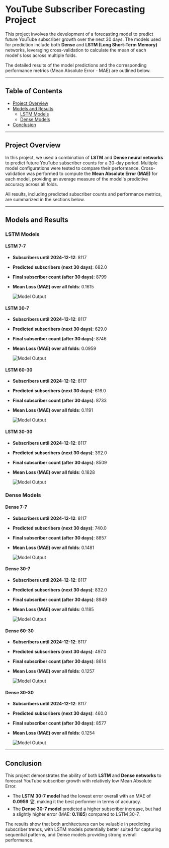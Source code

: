 

# YouTube Subscriber Forecasting Project

This project involves the development of a forecasting model to predict future YouTube subscriber growth over the next 30 days. The models used for prediction include both **Dense** and **LSTM (Long Short-Term Memory)** networks, leveraging cross-validation to calculate the mean of each model's loss across multiple folds. 

The detailed results of the model predictions and the corresponding performance metrics (Mean Absolute Error - MAE) are outlined below.

---

## Table of Contents
- [Project Overview](#project-overview)
- [Models and Results](#models-and-results)
  - [LSTM Models](#lstm-models)
  - [Dense Models](#dense-models)
- [Conclusion](#conclusion)

---

## Project Overview

In this project, we used a combination of **LSTM** and **Dense neural networks** to predict future YouTube subscriber counts for a 30-day period. Multiple model configurations were tested to compare their performance. Cross-validation was performed to compute the **Mean Absolute Error (MAE)** for each model, providing an average measure of the model's predictive accuracy across all folds.

All results, including predicted subscriber counts and performance metrics, are summarized in the sections below.

---

## Models and Results

### LSTM Models

#### **LSTM 7-7**
- **Subscribers until 2024-12-12**: 8117
- **Predicted subscribers (next 30 days)**: 682.0
- **Final subscriber count (after 30 days)**: 8799
- **Mean Loss (MAE) over all folds**: 0.1615
  
  ![Model Output](photo/lstm7-7.png)

#### **LSTM 30-7**
- **Subscribers until 2024-12-12**: 8117
- **Predicted subscribers (next 30 days)**: 629.0
- **Final subscriber count (after 30 days)**: 8746
- **Mean Loss (MAE) over all folds**: 0.0959
  
  ![Model Output](photo/lstm30-7.png)

#### **LSTM 60-30**
- **Subscribers until 2024-12-12**: 8117
- **Predicted subscribers (next 30 days)**: 616.0
- **Final subscriber count (after 30 days)**: 8733
- **Mean Loss (MAE) over all folds**: 0.1191
  
  ![Model Output](photo/lstm60-30.png)

#### **LSTM 30-30**
- **Subscribers until 2024-12-12**: 8117
- **Predicted subscribers (next 30 days)**: 392.0
- **Final subscriber count (after 30 days)**: 8509
- **Mean Loss (MAE) over all folds**: 0.1828
  
  ![Model Output](photo/lstm30-30.png)

### Dense Models

#### **Dense 7-7**
- **Subscribers until 2024-12-12**: 8117
- **Predicted subscribers (next 30 days)**: 740.0
- **Final subscriber count (after 30 days)**: 8857
- **Mean Loss (MAE) over all folds**: 0.1481
  
  ![Model Output](photo/dense7-7.png)

#### **Dense 30-7**
- **Subscribers until 2024-12-12**: 8117
- **Predicted subscribers (next 30 days)**: 832.0
- **Final subscriber count (after 30 days)**: 8949
- **Mean Loss (MAE) over all folds**: 0.1185
  
  ![Model Output](photo/dense30-7.png)

#### **Dense 60-30**
- **Subscribers until 2024-12-12**: 8117
- **Predicted subscribers (next 30 days)**: 497.0
- **Final subscriber count (after 30 days)**: 8614
- **Mean Loss (MAE) over all folds**: 0.1257
  
  ![Model Output](photo/dense60-30.png)

#### **Dense 30-30**
- **Subscribers until 2024-12-12**: 8117
- **Predicted subscribers (next 30 days)**: 460.0
- **Final subscriber count (after 30 days)**: 8577
- **Mean Loss (MAE) over all folds**: 0.1254
  
  ![Model Output](photo/dense30-30.png)

---

## Conclusion

This project demonstrates the ability of both **LSTM** and **Dense networks** to forecast YouTube subscriber growth with relatively low Mean Absolute Error. 



- The **LSTM 30-7 model** had the lowest error overall with an MAE of **0.0959** 🏆, making it the best performer in terms of accuracy.
- The **Dense 30-7 model** predicted a higher subscriber increase, but had a slightly higher error (MAE: **0.1185**) compared to LSTM 30-7.

The results show that both architectures can be valuable in predicting subscriber trends, with LSTM models potentially better suited for capturing sequential patterns, and Dense models providing strong overall performance.

